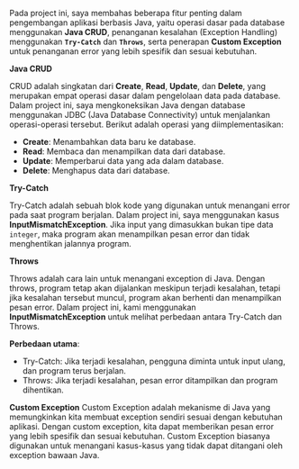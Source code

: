Pada project ini, saya membahas beberapa fitur penting dalam pengembangan aplikasi berbasis Java, yaitu operasi dasar pada database menggunakan **Java CRUD**, penanganan kesalahan (Exception Handling) menggunakan **`Try-Catch`** dan **`Throws`**, serta penerapan **Custom Exception** untuk penanganan error yang lebih spesifik dan sesuai kebutuhan.


**Java CRUD**

CRUD adalah singkatan dari **Create**, **Read**, **Update**, dan **Delete**, yang merupakan empat operasi dasar dalam pengelolaan data pada database. Dalam project ini, saya  mengkoneksikan Java dengan database menggunakan JDBC (Java Database Connectivity) untuk menjalankan operasi-operasi tersebut. Berikut adalah operasi yang diimplementasikan:
- **Create**: Menambahkan data baru ke database.
- **Read**: Membaca dan menampilkan data dari database.
- **Update**: Memperbarui data yang ada dalam database.
- **Delete**: Menghapus data dari database.


**Try-Catch**

Try-Catch adalah sebuah blok kode yang digunakan untuk menangani error pada saat program berjalan. Dalam project ini, saya menggunakan kasus **InputMismatchException**. Jika input yang dimasukkan bukan tipe data `integer`, maka program akan menampilkan pesan error dan tidak menghentikan jalannya program.


**Throws**

Throws adalah cara lain untuk menangani exception di Java. Dengan throws, program tetap akan dijalankan meskipun terjadi kesalahan, tetapi jika kesalahan tersebut muncul, program akan berhenti dan menampilkan pesan error. Dalam project ini, kami menggunakan **InputMismatchException** untuk melihat perbedaan antara Try-Catch dan Throws.


**Perbedaan utama**: 

  - Try-Catch: Jika terjadi kesalahan, pengguna diminta untuk input ulang, dan program terus berjalan.
  - Throws: Jika terjadi kesalahan, pesan error ditampilkan dan program dihentikan.

**Custom Exception**
Custom Exception adalah mekanisme di Java yang memungkinkan kita membuat exception sendiri sesuai dengan kebutuhan aplikasi. Dengan custom exception, kita dapat memberikan pesan error yang lebih spesifik dan sesuai kebutuhan. Custom Exception biasanya digunakan untuk menangani kasus-kasus yang tidak dapat ditangani oleh exception bawaan Java.

